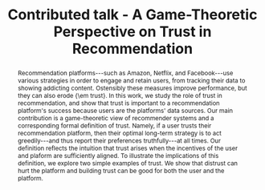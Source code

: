 ---
sequence_id: 15
speaker: Sarah Cen
title: Contributed talk - A Game-Theoretic Perspective on Trust in Recommendation
time: 1730
#affil: 
webpage: https://shcen.github.io/
abstract: Recommendation platforms---such as Amazon, Netflix, and Facebook---use various strategies in order to engage and retain users, from tracking their data to showing addicting content. Ostensibly these measures improve performance, but they can also erode {\em trust}. In this work, we study the role of trust in recommendation, and show that trust is important to a recommendation platform's success because users are the platforms' data sources. Our main contribution is a game-theoretic view of recommender systems and a corresponding formal definition of trust. Namely, if a user trusts their recommendation platform, then their optimal long-term strategy is to act greedily---and thus report their preferences truthfully---at all times. Our definition reflects the intuition that trust arises when the incentives of the user and plaform are sufficiently aligned. To illustrate the implications of this definition, we explore two simple examples of trust. We show that distrust can hurt the platform and building trust can be good for both the user and the platform. 
---